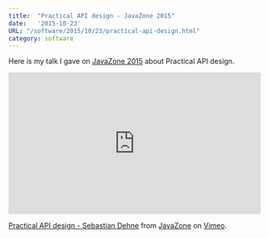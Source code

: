 ```yaml
---
title:  "Practical API design - JavaZone 2015"
date:   '2015-10-23'
URL: "/software/2015/10/23/practical-api-design.html"
category: software
---
```


Here is my talk I gave on [JavaZone 2015](http://2015.javazone.no/) about Practical API design.

<iframe src="https://player.vimeo.com/video/138957070" width="500" height="281" frameborder="0" webkitallowfullscreen mozallowfullscreen allowfullscreen></iframe> <p><a href="https://vimeo.com/138957070">Practical API design - Sebastian Dehne</a> from <a href="https://vimeo.com/javazone">JavaZone</a> on <a href="https://vimeo.com">Vimeo</a>.</p>
